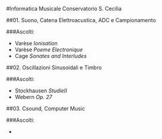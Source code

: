#Informatica Musicale Conservatorio S. Cecilia

##01. Suono, Catena Elettroacustica, ADC e Campionamento

###Ascolti:

 - Varèse *Ionisation*
 - Varèse *Poeme Electronique*
 - Cage *Sonates and Interludes*

##02. Oscillazioni Sinusoidali e Timbro

###Ascolti:

 - Stockhausen *StudieII*
 - Webern *Op. 27*
 
##03. Csound, Computer Music

###Ascolti:

 - 
